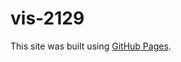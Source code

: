 # vis-2129

This site was built using [GitHub Pages](https://vis-2129.github.io/gabrielslimcoll/assignment-1/).

